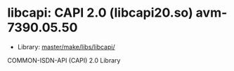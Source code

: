 # libcapi: CAPI 2.0 (libcapi20.so) avm-7390.05.50
 - Library: [master/make/libs/libcapi/](https://github.com/Freetz-NG/freetz-ng/tree/master/make/libs/libcapi/)

COMMON-ISDN-API (CAPI) 2.0 Library
